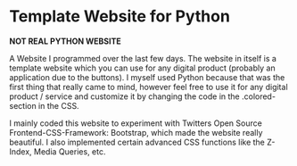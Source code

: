 # Template Website for Python

**NOT REAL PYTHON WEBSITE**

 A Website I programmed over the last few days. The website in itself is a template website which you can use for any digital product (probably an application due to the buttons). I myself used Python because that was the first thing that really came to mind, however feel free to use it for any digital product / service and customize it by changing the code in the .colored-section in the CSS.
 
 I mainly coded this website to experiment with Twitters Open Source Frontend-CSS-Framework: Bootstrap, which made the website really beautiful. I also implemented certain advanced CSS functions like the Z-Index, Media Queries, etc.
